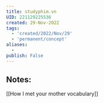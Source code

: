 ```yaml
---
title: studyphim.vn
UID: 221129225536
created: 29-Nov-2022
tags:
  - 'created/2022/Nov/29'
  - 'permanent/concept'
aliases:
  - 
publish: False
---
```

## Notes:
[[How I met your mother vocabulary]]



